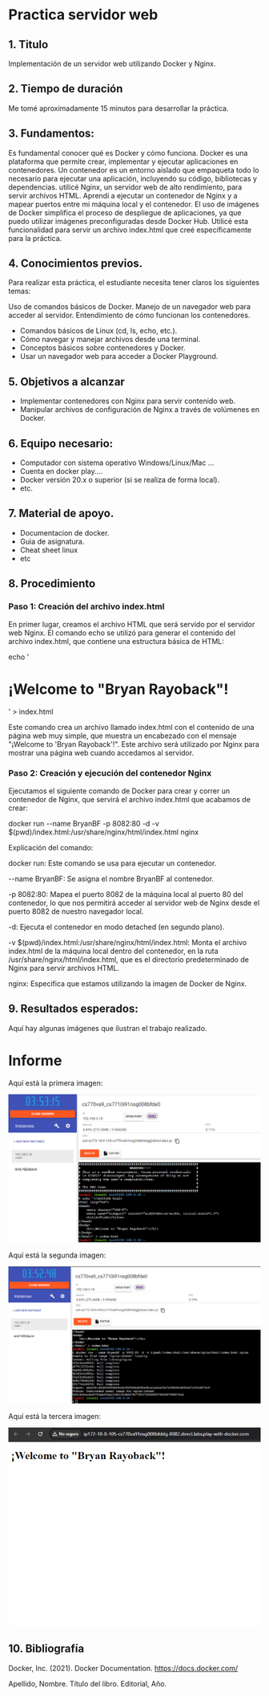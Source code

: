 # Practica servidor web
## 1. Titulo
Implementación de un servidor web utilizando Docker y Nginx.
## 2. Tiempo de duración
Me tomé aproximadamente 15 minutos para desarrollar la práctica.

## 3. Fundamentos:

Es fundamental conocer qué es Docker y cómo funciona. Docker es una plataforma que permite crear, implementar y ejecutar aplicaciones en contenedores. Un contenedor es un entorno aislado que empaqueta todo lo necesario para ejecutar una aplicación, incluyendo su código, bibliotecas y dependencias. utilicé Nginx, un servidor web de alto rendimiento, para servir archivos HTML. Aprendí a ejecutar un contenedor de Nginx y a mapear puertos entre mi máquina local y el contenedor. El uso de imágenes de Docker simplifica el proceso de despliegue de aplicaciones, ya que puedo utilizar imágenes preconfiguradas desde Docker Hub.
Utilicé esta funcionalidad para servir un archivo index.html que creé específicamente para la práctica.


## 4. Conocimientos previos.
   
Para realizar esta práctica, el estudiante necesita tener claros los siguientes temas:

Uso de comandos básicos de Docker.
Manejo de un navegador web para acceder al servidor.
Entendimiento de cómo funcionan los contenedores.

- Comandos básicos de Linux (cd, ls, echo, etc.).
- Cómo navegar y manejar archivos desde una terminal.
- Conceptos básicos sobre contenedores y Docker.
- Usar un navegador web para acceder a Docker Playground.

## 5. Objetivos a alcanzar
   
- Implementar contenedores con Nginx para servir contenido web.
- Manipular archivos de configuración de Nginx a través de volúmenes en Docker.

  
## 6. Equipo necesario:
  
- Computador con sistema operativo Windows/Linux/Mac ...
- Cuenta en docker play....
- Docker versión 20.x o superior (si se realiza de forma local).
- etc.

## 7. Material de apoyo.
   
- Documentacion de docker.
- Guia de asignatura.
- Cheat sheet linux
- etc
  
## 8. Procedimiento

### Paso 1: Creación del archivo index.html

En primer lugar, creamos el archivo HTML que será servido por el servidor web Nginx. El comando echo se utilizó para generar el contenido del archivo index.html, que contiene una estructura básica de HTML:

echo '<!DOCTYPE html>
<html lang="es">
<head>
    <meta charset="UTF-8">
    <meta name="viewport" content="width=device-width, initial-scale=1.0">
    <title>First</title>
</head>
<body>
    <h1>¡Welcome to "Bryan Rayoback"!</h1>   
</body>                                                            
</html>' > index.html

 Este comando crea un archivo llamado index.html con el contenido de una página web muy simple, que muestra un encabezado con el mensaje "¡Welcome to 'Bryan Rayoback'!". Este archivo será utilizado por Nginx para mostrar una página web cuando accedamos al servidor.

### Paso 2: Creación y ejecución del contenedor Nginx

Ejecutamos el siguiente comando de Docker para crear y correr un contenedor de Nginx, que servirá el archivo index.html que acabamos de crear:

docker run --name BryanBF -p 8082:80 -d -v $(pwd)/index.html:/usr/share/nginx/html/index.html nginx

Explicación del comando:

docker run: Este comando se usa para ejecutar un contenedor.

--name BryanBF: Se asigna el nombre BryanBF al contenedor.

-p 8082:80: Mapea el puerto 8082 de la máquina local al puerto 80 del contenedor, lo que nos permitirá acceder al servidor web de Nginx desde el puerto 8082 de nuestro navegador local.

-d: Ejecuta el contenedor en modo detached (en segundo plano).

-v $(pwd)/index.html:/usr/share/nginx/html/index.html: Monta el archivo index.html de la máquina local dentro del contenedor, en la ruta /usr/share/nginx/html/index.html, que es el directorio predeterminado de Nginx para servir archivos HTML.

nginx: Especifica que estamos utilizando la imagen de Docker de Nginx.

## 9. Resultados esperados:
    

Aquí hay algunas imágenes que ilustran el trabajo realizado.

# Informe

Aquí está la primera imagen:

![Imagen 1](./imagen1.png)

Aquí está la segunda imagen:

![Imagen 2](./imagen2.png)

Aquí está la tercera imagen:

![Imagen 3](./imagen3.png)


## 10. Bibliografía
    
Docker, Inc. (2021). Docker Documentation. https://docs.docker.com/

Apellido, Nombre. Título del libro. Editorial, Año.